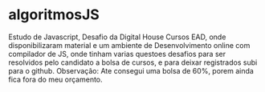 # algoritmosJS
Estudo de Javascript, Desafio da Digital House Cursos EAD, onde disponibilizaram material e um ambiente de Desenvolvimento online
com compilador de JS, onde tinham varias questoes desafios para ser resolvidos pelo candidato a bolsa de cursos, e para deixar registrados
subi para o github. 
Observação: Ate consegui uma bolsa de 60%, porem ainda fica fora do meu orçamento.
